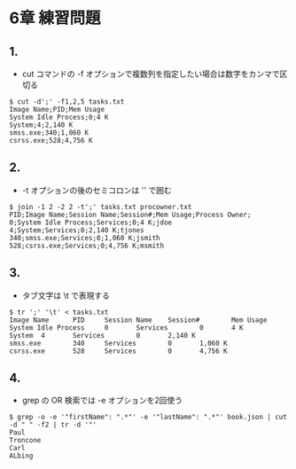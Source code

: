 # 6章 練習問題

## 1.

- cut コマンドの -f オプションで複数列を指定したい場合は数字をカンマで区切る

```
$ cut -d';' -f1,2,5 tasks.txt
Image Name;PID;Mem Usage
System Idle Process;0;4 K
System;4;2,140 K
smss.exe;340;1,060 K
csrss.exe;528;4,756 K
```

## 2.

- -t オプションの後のセミコロンは '' で囲む

```
$ join -1 2 -2 2 -t';' tasks.txt procowner.txt
PID;Image Name;Session Name;Session#;Mem Usage;Process Owner;
0;System Idle Process;Services;0;4 K;jdoe
4;System;Services;0;2,140 K;tjones
340;smss.exe;Services;0;1,060 K;jsmith
528;csrss.exe;Services;0;4,756 K;msmith
```

## 3.

- タブ文字は \t で表現する

```
$ tr ';' '\t' < tasks.txt
Image Name      PID     Session Name    Session#        Mem Usage
System Idle Process     0       Services        0       4 K
System  4       Services        0       2,140 K
smss.exe        340     Services        0       1,060 K
csrss.exe       528     Services        0       4,756 K
```


## 4.

- grep の OR 検索では -e オプションを2回使う

```
$ grep -o -e '"firstName": ".*"' -e '"lastName": ".*"' book.json | cut -d " " -f2 | tr -d '"'
Paul
Troncone
Carl
ALbing
```
